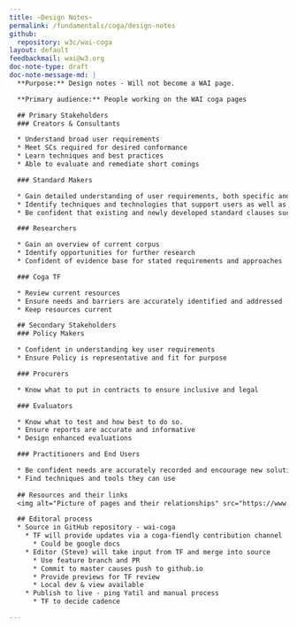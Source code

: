 ```yaml
---
title: ~Design Notes~
permalink: /fundamentals/coga/design-notes
github:
  repository: w3c/wai-coga
layout: default
feedbackmail: wai@w3.org
doc-note-type: draft
doc-note-message-md: |
  **Purpose:** Design notes - Will not become a WAI page.

  **Primary audience:** People working on the WAI coga pages

  ## Primary Stakeholders
  ### Creators & Consultants

  * Understand broad user requirements
  * Meet SCs required for desired conformance
  * Learn techniques and best practices
  * Able to evaluate and remediate short comings

  ### Standard Makers

  * Gain detailed understanding of user requirements, both specific and commonalities
  * Identify techniques and technologies that support users as well as gaps that need to be filled
  * Be confident that existing and newly developed standard clauses successfully meet coga user requirements 

  ### Researchers

  * Gain an overview of current corpus
  * Identify opportunities for further research
  * Confident of evidence base for stated requirements and approaches

  ### Coga TF

  * Review current resources
  * Ensure needs and barriers are accurately identified and addressed
  * Keep resources current 

  ## Secondary Stakeholders
  ### Policy Makers

  * Confident in understanding key user requirements
  * Ensure Policy is representative and fit for purpose

  ### Procurers

  * Know what to put in contracts to ensure inclusive and legal

  ### Evaluators

  * Know what to test and how best to do so.
  * Ensure reports are accurate and informative
  * Design enhanced evaluations

  ### Practitioners and End Users

  * Be confident needs are accurately recorded and encourage new solutions
  * Find techniques and tools they can use
 
  ## Resources and their links
  <img alt="Picture of pages and their relationships" src="https://www.w3.org/Team/wiki/images/5/5d/Coga.svg" />

  ## Editoral process
  * Source in GitHub repository - wai-coga
    * TF will provide updates via a coga-fiendly contribution channel
      * Could be google docs
    * Editor (Steve) will take input from TF and merge into source
      * Use feature branch and PR
      * Commit to master causes push to github.io
      * Provide previews for TF review
      * Local dev & view available
    * Publish to live - ping Yatil and manual process
      * TF to decide cadence

---
```


